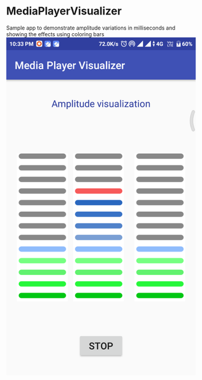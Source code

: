 # MediaPlayerVisualizer
 Sample app to demonstrate amplitude variations in milliseconds and showing the effects using coloring bars
![Screenshot](screenshot.png)
